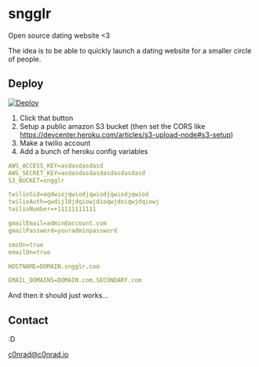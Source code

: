 sngglr
======

Open source dating website <3

The idea is to be able to quickly launch a dating website for a smaller circle of people.

## Deploy


[![Deploy](https://www.herokucdn.com/deploy/button.png)](https://heroku.com/deploy?template=https://github.com/c0nrad/sngglr)

1. Click that button
1. Setup a public amazon S3 bucket (then set the CORS like https://devcenter.heroku.com/articles/s3-upload-node#s3-setup)
1. Make a twilio account
3. Add a bunch of heroku config variables

```yaml
AWS_ACCESS_KEY=asdasdasdasd
AWS_SECRET_KEY=asdasdasdasdasdasdasdasd
S3_BUCKET=sngglr

twilioSid=aqdwiojqwiodjqwiodjqwiodjqwiod
twilioAuth=qwdij10jdqiowjdioqwjdoiqwjdqiowj
twilioNumber=+11111111111

gmailEmail=admin@account.com
gmailPassword=youradminpassword

smsOn=true
emailOn=true

HOSTNAME=DOMAIN.sngglr.com

EMAIL_DOMAINS=DOMAIN.com,SECONDARY.com
```

And then it should just works...

## Contact

:D

c0nrad@c0nrad.io
